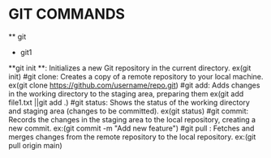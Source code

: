 # GIT COMMANDS
** git
* git1
 
 **git init **: Initializes a new Git repository in the current directory. ex(git init)
 #git clone: Creates a copy of a remote repository to your local machine. ex(git clone https://github.com/username/repo.git)
 #git add: Adds changes in the working directory to the staging area, preparing them  ex(git add file1.txt ||git add .)
 #git status: Shows the status of the working directory and staging area (changes to be committed). ex(git status)
 #git commit: Records the changes in the staging area to the local repository, creating a new commit. ex:(git commit -m "Add new feature")
 #git pull  : Fetches and merges changes from the remote repository to the local repository. ex:(git pull origin main)
 #
 #
 #
 #
